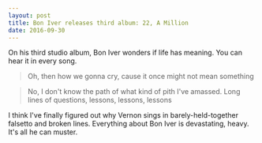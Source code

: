 ```yaml
---
layout: post
title: Bon Iver releases third album: 22, A Million
date: 2016-09-30
---
```

On his third studio album, Bon Iver wonders if life has meaning. You can hear it in every song. 

> Oh, then how we gonna cry, cause it once might not mean something

> No, I don't know the path of what kind of pith I've amassed. Long lines of questions, lessons, lessons, lessons

I think I've finally figured out why Vernon sings in barely-held-together falsetto and broken lines. Everything about Bon Iver is devastating, heavy. It's all he can muster.
